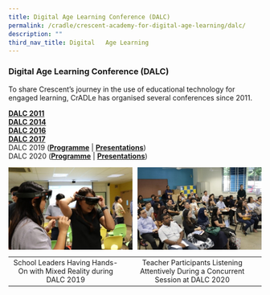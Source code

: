 ```yaml
---
title: Digital Age Learning Conference (DALC)
permalink: /cradle/crescent-academy-for-digital-age-learning/dalc/
description: ""
third_nav_title: Digital   Age Learning
---
```

### **Digital Age Learning Conference (DALC)**

To share Crescent’s journey in the use of educational technology for engaged learning, CrADLe has organised several conferences since 2011.

**[DALC 2011](/files/DALC%202011.pdf)**<br>
**[DALC 2014](/files/DALC%202014.pdf)**<br>
**[DALC 2016](/files/DALC%202016.pdf)**<br>
**[DALC 2017](/files/DALC%202017.pdf)**<br>
DALC 2019 (**[Programme](/files/DALC%202019%20Programme.pdf)** | **[Presentations](/files/DALC%202019%20Presentation.pdf)**)<br>
DALC 2020 (**[Programme](/files/DALC%202020%20Programme.pdf)** | **[Presentations](/files/DALC%202020%20Presentation.pdf)**)<br>

<img src="/images/dalc1.jpg" style="width:49%" align=left>
<img src="/images/dalc2.jpg" style="width:49%" align=right>

<br clear="left">

| | |
|:---:|:---:|
| School Leaders Having Hands-On with Mixed Reality during DALC 2019 | Teacher Participants Listening Attentively During a Concurrent Session at DALC 2020 |